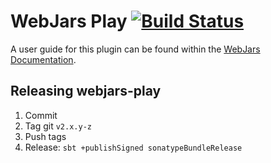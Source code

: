 WebJars Play
[![Build Status](https://travis-ci.com/webjars/webjars-play.svg?branch=master)](https://travis-ci.com/webjars/webjars-play)
============

A user guide for this plugin can be found within the [WebJars Documentation](http://www.webjars.org/documentation).


Releasing webjars-play
----------------------

1. Commit
1. Tag git `v2.x.y-z`
1. Push tags
1. Release: `sbt +publishSigned sonatypeBundleRelease`
